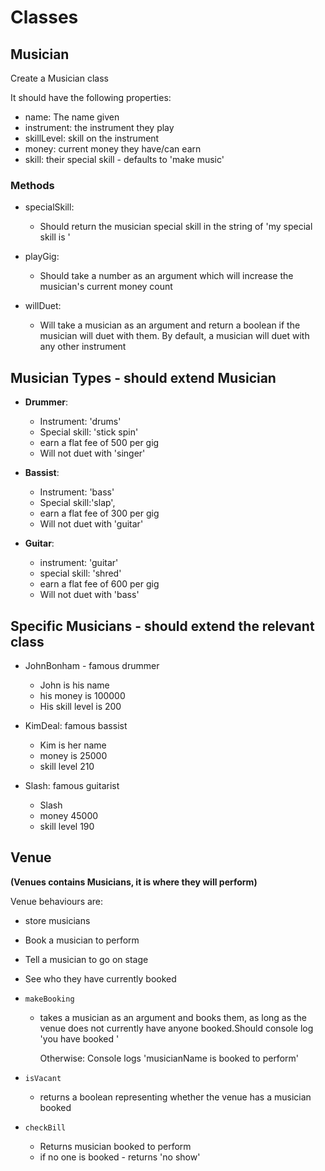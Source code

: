 # Classes

## Musician

Create a Musician class

It should have the following properties:

-   name: The name given
-   instrument: the instrument they play
-   skillLevel: skill on the instrument
-   money: current money they have/can earn
-   skill: their special skill - defaults to 'make music'

### Methods

-   specialSkill:

    -   Should return the musician special skill in the string of 'my special skill is <skill>'

-   playGig:

    -   Should take a number as an argument which will increase the musician's current money count

-   willDuet:

    -   Will take a musician as an argument and return a boolean if the musician will duet with them. By default, a musician will duet with any other instrument

## Musician Types - should extend Musician

-   **Drummer**:

    -   Instrument: 'drums'
    -   Special skill: 'stick spin'
    -   earn a flat fee of 500 per gig
    -   Will not duet with 'singer'

-   **Bassist**:

    -   Instrument: 'bass'
    -   Special skill:'slap',
    -   earn a flat fee of 300 per gig
    -   Will not duet with 'guitar'

-   **Guitar**:

    -   instrument: 'guitar'
    -   special skill: 'shred'
    -   earn a flat fee of 600 per gig
    -   Will not duet with 'bass'

## Specific Musicians - should extend the relevant class

-   JohnBonham - famous drummer

    -   John is his name
    -   his money is 100000
    -   His skill level is 200

-   KimDeal: famous bassist

    -   Kim is her name
    -   money is 25000
    -   skill level 210

-   Slash: famous guitarist
    -   Slash
    -   money 45000
    -   skill level 190

## Venue

**(Venues contains Musicians, it is where they will perform)**

Venue behaviours are:

-   store musicians
-   Book a musician to perform
-   Tell a musician to go on stage
-   See who they have currently booked

-   `makeBooking`

    -   takes a musician as an argument and books them, as long as the venue does not currently have anyone booked.Should console log 'you have booked <musicanName>'

        Otherwise:
        Console logs 'musicianName is booked to perform'

-   `isVacant`

    -   returns a boolean representing whether the venue has a musician booked

-   `checkBill`
    -   Returns musician booked to perform
    -   if no one is booked - returns 'no show'
